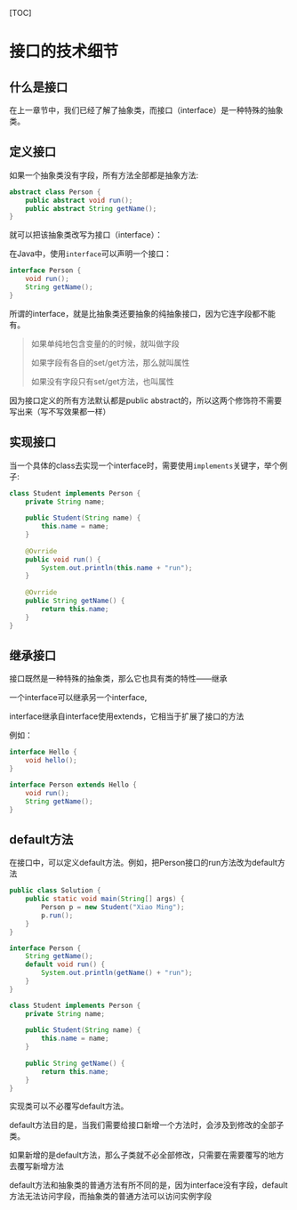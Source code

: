 [TOC]

# 接口的技术细节

## 什么是接口

在上一章节中，我们已经了解了抽象类，而接口（interface）是一种特殊的抽象类。

## 定义接口

如果一个抽象类没有字段，所有方法全部都是抽象方法:

```java
abstract class Person {
    public abstract void run();
    public abstract String getName();
}
```

就可以把该抽象类改写为接口（interface）：

在Java中，使用`interface`可以声明一个接口：

```java
interface Person {
    void run();
    String getName();
}
```

所谓的interface，就是比抽象类还要抽象的纯抽象接口，因为它连字段都不能有。

> 如果单纯地包含变量的的时候，就叫做字段
>
> 如果字段有各自的set/get方法，那么就叫属性
>
> 如果没有字段只有set/get方法，也叫属性

因为接口定义的所有方法默认都是public abstract的，所以这两个修饰符不需要写出来（写不写效果都一样）

## 实现接口

当一个具体的class去实现一个interface时，需要使用`implements`关键字，举个例子:

```java
class Student implements Person {
    private String name;
    
    public Student(String name) {
        this.name = name;
    }
    
    @Ovrride
    public void run() {
        System.out.println(this.name + "run");
    }
    
    @Ovrride
    public String getName() {
        return this.name;
    }
}
```

## 继承接口

接口既然是一种特殊的抽象类，那么它也具有类的特性——继承

一个interface可以继承另一个interface,

interface继承自interface使用extends，它相当于扩展了接口的方法

例如：

```java
interface Hello {
    void hello();
}

interface Person extends Hello {
    void run();
    String getName();
}
```

## default方法

在接口中，可以定义default方法。例如，把Person接口的run方法改为default方法

```java
public class Solution {
    public static void main(String[] args) {
        Person p = new Student("Xiao Ming");
        p.run();
    }
}

interface Person {
    String getName();
    default void run() {
        System.out.println(getName() + "run");
    }
}

class Student implements Person {
    private String name;
    
    public Student(String name) {
        this.name = name;
    }
    
    public String getName() {
        return this.name;
    }
}
```

实现类可以不必覆写default方法。

default方法目的是，当我们需要给接口新增一个方法时，会涉及到修改的全部子类。

如果新增的是default方法，那么子类就不必全部修改，只需要在需要覆写的地方去覆写新增方法

default方法和抽象类的普通方法有所不同的是，因为interface没有字段，default方法无法访问字段，而抽象类的普通方法可以访问实例字段